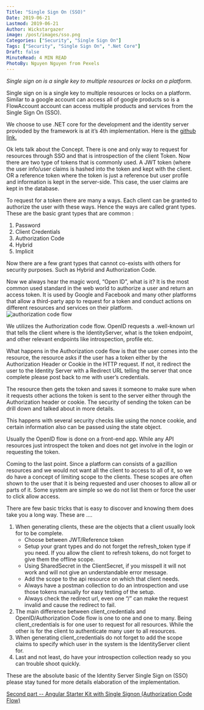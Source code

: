 ```yaml
---
Title: "Single Sign On (SSO)"
Date: 2019-06-21
Lastmod: 2019-06-21
Author: Wickstargazer
image: /post/images/sso.png
Categories: ["Security", "Single Sign On"]
Tags: ["Security", "Single Sign On", ".Net Core"]
Draft: false
MinuteRead: 4 MIN READ
PhotoBy: Nguyen Nguyen from Pexels
---
```


*Single sign on is a single key to multiple resources or locks on a platform.*

<!--more-->

Single sign on is a single key to multiple resources or locks on a platform. Similar to a google account can access all of google products so is a FlowAccount account can access multiple products and services from the Single Sign On (SSO).

We choose to use .NET core for the development and the identity server provioded by the framework is at it’s 4th implementation. Here is the [github link.](https://github.com/IdentityServer/IdentityServer4 "github link.")

Ok lets talk about the Concept. There is one and only way to request for resources through SSO and that is introspection of the client Token. Now there are two type of tokens that is commonly used.
A JWT token (where the user info/user claims is hashed into the token and kept with the client.
OR a reference token where the token is just a reference but user profile and information is kept in the server-side. This case, the user claims are kept in the database.

To request for a token there are many a ways. Each client can be granted to authorize the user with these ways. Hence the ways are called grant types. These are the basic grant types that are common :

1. Password
2. Client Credentials
3. Authorization Code
4. Hybrid
5. Implicit

Now there are a few grant types that cannot co-exists with others for security purposes. Such as Hybrid and Authorization Code.

Now we always hear the magic word, “Open ID”, what is it? It is the most common used standard in the web world to authorize a user and return an access token. It is used by Google and Facebook and many other platforms that allow a third-party app to request for a token and conduct actions on different resources and services on their platform.
![authorization code flow](/post/images/authorization_code_flow.png)

We utilizes the Authorization code flow. OpenID requests a .well-known url that tells the client where is the IdentityServer, what is the token endpoint, and other relevant endpoints like introspection, profile etc.

What happens in the Authorization code flow is that the user comes into the resource, the resource asks if the user has a token either by the Authorization Header or Cookie in the HTTP request. If not, it redirect the user to the Identity Server with a Redirect URL telling the server that once complete please post back to me with user’s credentials.

The resource then gets the token and saves it someone to make sure when it requests other actions the token is sent to the server either through the Authorization header or cookie. The security of sending the token can be drill down and talked about in more details.

This happens with several security checks like using the nonce cookie, and certain information also can be passed using the state object.

Usually the OpenID flow is done on a front-end app. While any API resources just introspect the token and does not get involve in the login or requesting the token.

Coming to the last point. Since a platform can consists of a gazillion resources and we would not want all the client to access to all of it, so we do have a concept of limiting scope to the clients. These scopes are often shown to the user that it is being requested and user chooses to allow all or parts of it. Some system are simple so we do not list them or force the user to click allow access.

There are few basic tricks that is easy to discover and knowing them does take you a long way. These are ….

1. When generating clients, these are the objects that a client usually look for to be complete. 
	- Choose between JWT/Reference token
	- Setup your grant types and do not forget the refresh_token type if you need. If you allow the client to refresh tokens, do not forget to give them the offline scope.
	- Using SharedSecret in the ClientSecret, if you misspell it will not work and will not give an understandable error message.
	- Add the scope to the api resource on which that client needs.
	- Always have a postman collection to do an introspection and use those tokens manually for easy testing of the setup.
    - Always check the redirect url, even one “/” can make the request invalid and cause the redirect to fail.
2. The main difference between client_credentials and OpenID/Authorization Code flow is one to one and one to many. Being client_credentials is for one user to request for all resources. While the other is for the client to authenticate many user to all resources.
3. When generating client_credentials do not forget to add the scope claims to specify which user in the system is the IdentityServer client for.
4. Last and not least, do have your introspection collection ready so you can trouble shoot quickly.

These are the absolute basic of the Identity Server Single Sign on (SSO) please stay tuned for more details elaboration of the implementation.

 [Second part -- Angular Starter Kit with Single Signon (Authorization Code Flow)](http://https://wickstargazer.com/angular-starter-kit-with-single-signon-authorization-code-flow)